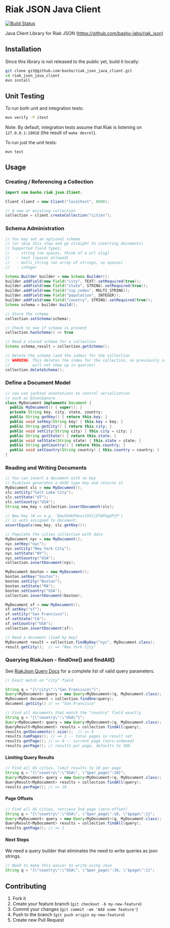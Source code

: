 # Riak JSON Java Client
[![Build Status](https://travis-ci.org/randysecrist/riak_json_java_client.png?branch=master)](https://travis-ci.org/randysecrist/riak_json_java_client)

Java Client Library for Riak JSON (https://github.com/basho-labs/riak_json)

## Installation
Since this library is not released to the public yet, build it locally:

```bash
git clone git@github.com:basho/riak_json_java_client.git
cd riak_json_java_client
mvn install
```
## Unit Testing
To run both unit and integration tests:

```bash
mvn verify -P itest
```

Note: By default, integration tests assume that Riak is listening on ```127.0.0.1:10018```
(the result of ```make devrel```).

To run just the unit tests:
```
mvn test
```
## Usage
### Creating / Referencing a Collection
```java
import com.basho.riak.json.Client;

Client client = new Client("localhost", 8098);

// A new or existing collection
collection = client.createCollection("cities");
```

### Schema Administration
```java
// You may set an optional schema
// (or skip this step and go straight to inserting documents)
// Supported field types:
//   - string (no spaces, think of a url slug)
//   - text (spaces allowed)
//   - multi_string (an array of strings, no spaces)
//   - integer

Schema.Builder builder = new Schema.Builder();
builder.addField(new Field("city", TEXT).setRequired(true));
builder.addField(new Field("state", STRING).setRequired(true));
builder.addField(new Field("zip_codes", MULTI_STRING));
builder.addField(new Field("population", INTEGER));
builder.addField(new Field("country", STRING).setRequired(true));
Schema schema = builder.build();

// Store the schema
collection.setSchema(schema);

// Check to see if schema is present
collection.hasSchema() => true

// Read a stored schema for a collection
Schema schema_result = collection.getSchema();

// Delete the schema (and the index) for the collection
// WARNING: This deletes the index for the collection, so previously saved documents
//          will not show up in queries!
collection.deleteSchema();
```

### Define a Document Model
```java
// can use jackson annotations to control serialization
// such as @JsonIgnore
class MyDocument implements Document {
  public MyDocument() { super(); }
  private String key, city, state, country;
  public String getKey() { return this.key; }
  public void setKey(String key) { this.key = key; }
  public String getCity() { return this.city; }
  public void setCity(String city) { this.city = city; }
  public String getState() { return this.state; }
  public void setState(String state) { this.state = state; }
  public String getCountry() { return this.country; }
  public void setCountry(String country) { this.country = country; }
}
```

### Reading and Writing Documents
```java
// You can insert a document with no key
// RiakJson generates a UUID type key and returns it
MyDocument slc = new MyDocument();
slc.setCity("Salt Lake City");
slc.setState("UT");
slc.setCountry("USA");
String new_key = collection.insertDocument(slc);

// New Key (# => e.g. 'EmuVX4kFHxxvlUVJj5TmPGgGPjP')
// is auto assigned to document:
assertEquals(new_key, slc.getKey());

// Populate the cities collection with data
MyDocument nyc = new MyDocument();
nyc.setKey("nyc");
nyc.setCity("New York City");
nyc.setState("NY");
nyc.setCountry("USA");
collection.insertDocument(nyc);

MyDocument boston = new MyDocument();
boston.setKey("boston");
boston.setCity("Boston");
boston.setState("MA");
boston.setCountry("USA");
collection.insertDocument(boston);

MyDocument sf = new MyDocument();
sf.setKey("sf");
sf.setCity("San Francisco");
sf.setState("CA");
sf.setCountry("USA");
collection.insertDocument(sf);

// Read a document (load by key)
MyDocument result = collection.findByKey("nyc", MyDocument.class);
result.getCity();  // => "New York City"
```

### Querying RiakJson - findOne() and findAll()
See [RiakJson Query Docs](https://github.com/basho-labs/riak_json/blob/master/docs/query.md) 
for a complete list of valid query parameters.
```java
// Exact match on "city" field

String q = "{\"city\":\"San Francisco\"}";
Query<MyDocument> query = new Query<MyDocument>(q, MyDocument.class);
MyDocument document = collection.findOne(query);
document.getCity() // => "San Francisco"

// Find all documents that match the "country" field exactly
String q = "{\"country\":\"USA\"}";
Query<MyDocument> query = new Query<MyDocument>(q, MyDocument.class);
QueryResult<MyDocument> results = collection.findAll(query);
results.getDocuments().size();  // => 4
results.numPages(); // => 1 -- total pages in result set
results.getPage(); // => 0 -- current page (zero-indexed)
results.perPage(); // results per page, defaults to 100
```

#### Limiting Query Results
```java
// Find all US cities, limit results to 10 per page
String q = "{\"country\":\"USA\", \"$per_page\":10}";
Query<MyDocument> query = new Query<MyDocument>(q, MyDocument.class);
QueryResult<MyDocument> results = collection.findAll(query);
results.perPage(); // => 10
```

#### Page Offsets
```java
// Find all US cities, retrieve 2nd page (zero-offset)
String q = "{\"country\":\"USA\", \"$per_page\":10, \"$page\":1}";
Query<MyDocument> query = new Query<MyDocument>(q, MyDocument.class);
QueryResult<MyDocument> results = collection.findAll(query);
results.getPage(); // => 1
```

#### Next Steps
We need a query builder that eliminates the need to write queries
as json strings.
```java
// Need to make this easier to write using Java
String q = "{\"country\":\"USA\", \"$per_page\":10, \"$page\":1}";
```

## Contributing

1. Fork it
2. Create your feature branch (`git checkout -b my-new-feature`)
3. Commit your changes (`git commit -am 'Add some feature'`)
4. Push to the branch (`git push origin my-new-feature`)
5. Create new Pull Request
